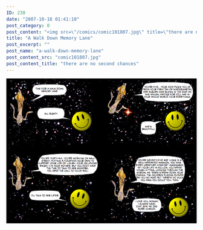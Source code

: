 ```yaml
---
ID: 238
date: "2007-10-18 01:41:10"
post_category: 0
post_content: "<img src=\"/comics/comic101807.jpg\" title=\"there are no second chances\" />"
title: "A Walk Down Memory Lane"
post_excerpt: ""
post_name: "a-walk-down-memory-lane"
post_content_src: "comic101807.jpg"
post_content_title: "there are no second chances"
---
```



[![there are no second chances](/comics-hi-res/comic101807.jpg)](/comics-hi-res/comic101807.jpg "there are no second chances")
